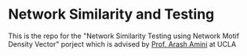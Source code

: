 # Network Similarity and Testing

This is the repo for the "Network Similarity Testing using Network Motif Density Vector" porject which is advised by [Prof. Arash Amini](http://www.stat.ucla.edu/~arashamini/) at UCLA
